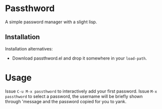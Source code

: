 # Passthword

A simple password manager with a slight lisp.

## Installation

Installation alternatives:

- Download passthword.el and drop it somewhere in your `load-path`.

# Usage

Issue `C-u M-x passthword` to interactively add your first password.
Issue `M-x passthword` to select a password, the username will be briefly shown through 'message and the password copied for you to yank.
